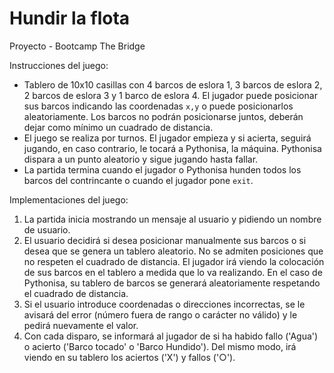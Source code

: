 # Hundir la flota

Proyecto - Bootcamp The Bridge

Instrucciones del juego:
* Tablero de 10x10 casillas con 4 barcos de eslora 1, 3 barcos de eslora 2, 2 barcos de eslora 3 y 1 barco de eslora 4. El jugador puede posicionar sus barcos indicando las coordenadas `x,y` o puede posicionarlos aleatoriamente. Los barcos no podrán posicionarse juntos, deberán dejar como mínimo un cuadrado de distancia.
* El juego se realiza por turnos. El jugador empieza y si acierta, seguirá jugando, en caso contrario, le tocará a Pythonisa, la máquina. Pythonisa dispara a un punto aleatorio y sigue jugando hasta fallar.
* La partida termina cuando el jugador o Pythonisa hunden todos los barcos del contrincante o cuando el jugador pone `exit`.

Implementaciones del juego:
1. La partida inicia mostrando un mensaje al usuario y pidiendo un nombre de usuario.
2. El usuario decidirá si desea posicionar manualmente sus barcos o si desea que se genera un tablero aleatorio. No se admiten posiciones que no respeten el cuadrado de distancia. El jugador irá viendo la colocación de sus barcos en el tablero a medida que lo va realizando. En el caso de Pythonisa, su tablero de barcos se generará aleatoriamente respetando el cuadrado de distancia.
3. Si el usuario introduce coordenadas o direcciones incorrectas, se le avisará del error (número fuera de rango o carácter no válido) y le pedirá nuevamente el valor. 
4. Con cada disparo, se informará al jugador de si ha habido fallo ('Agua') o acierto ('Barco tocado' o 'Barco Hundido'). Del mismo modo, irá viendo en su tablero los aciertos ('X') y fallos ('○').
